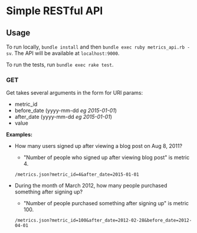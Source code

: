 # Simple RESTful API

## Usage

To run locally, `bundle install` and then `bundle exec ruby metrics_api.rb -sv`.  The API will be available at `localhost:9000`.

To run the tests, run `bundle exec rake test`.

### GET

Get takes several arguments in the form for URI params:

- metric_id
- before\_date (yyyy-mm-dd _eg 2015-01-01_)
- after\_date (yyyy-mm-dd _eg 2015-01-01_)
- value

__Examples:__

- How many users signed up after viewing a blog post on Aug 8, 2011?
	- "Number of people who signed up after viewing blog post" is metric 4.

    `/metrics.json?metric_id=4&after_date=2015-01-01`


- During the month of March 2012, how many people purchased something after signing up?
	- "Number of people purchased something after signing up" is metric 100.

	`/metrics.json?metric_id=100&after_date=2012-02-28&before_date=2012-04-01`
